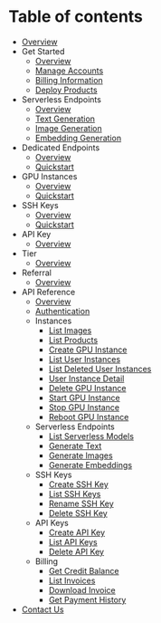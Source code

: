 # Table of contents

* [Overview](Overview.md)
* Get Started
  * [Overview](Get_Started/Overview.md)
  * [Manage Accounts](Get_Started/Manage_Accounts.md)
  * [Billing Information](Get_Started/Billing_Information.md)
  * [Deploy Products](Get_Started/Deploy_Products.md)
* Serverless Endpoints
  * [Overview](Serverless_Endpoints/Overview.md)
  * [Text Generation](Serverless_Endpoints/Text_Generation.md)
  * [Image Generation](Serverless_Endpoints/Image_Generation.md)
  * [Embedding Generation](Serverless_Endpoints/Embedding_Generation.md)
* Dedicated Endpoints
  * [Overview](Dedicated_Endpoints/Overview.md)
  * [Quickstart](Dedicated_Endpoints/Quickstart.md)
* GPU Instances
  * [Overview](GPU_Instances/Overview.md)
  * [Quickstart](GPU_Instances/Quickstart.md)
* SSH Keys
  * [Overview](SSH_Keys/Overview.md)
  * [Quickstart](SSH_Keys/Quickstart.md)
* API Key
  * [Overview](API_Key/Overview.md)
* Tier
  * [Overview](Tier/Overview.md)
* Referral
  * [Overview](Referral/Overview.md)
* API Reference
  * [Overview](API_Reference/Overview.md)
  * [Authentication](API_Reference/Authentication.md)
  * Instances
    * [List Images](API_Reference/Instances/List_images.md)
    * [List Products](API_Reference/Instances/List_Products.md)
    * [Create GPU Instance](API_Reference/Instances/Create_GPU_Instance.md)
    * [List User Instances](API_Reference/Instances/List_User_Instances.md)
    * [List Deleted User Instances](API_Reference/Instances/List_Deleted_User_Instances.md)
    * [User Instance Detail](API_Reference/Instances/User_Instance_Detail.md)
    * [Delete GPU Instance](API_Reference/Instances/Delete_GPU_Instance.md)
    * [Start GPU Instance](API_Reference/Instances/Start_GPU_Instance.md)
    * [Stop GPU Instance](API_Reference/Instances/Stop_GPU_Instance.md)
    * [Reboot GPU Instance](API_Reference/Instances/Reboot_GPU_Instance.md)
  * Serverless Endpoints
    * [List Serverless Models](API_Reference/Serverless_Endpoints/List_Serverless_Models.md)
    * [Generate Text](API_Reference/Serverless_Endpoints/Generate_Text.md)
    * [Generate Images](API_Reference/Serverless_Endpoints/Generate_Images.md)
    * [Generate Embeddings](API_Reference/Serverless_Endpoints/Generate_Embeddings.md)
  * SSH Keys
    * [Create SSH Key](API_Reference/SSH_Keys/Create_SSH_Key.md)
    * [List SSH Keys](API_Reference/SSH_Keys/List_SSH_Keys.md)
    * [Rename SSH Key](API_Reference/SSH_Keys/Rename_SSH_Key.md)
    * [Delete SSH Key](API_Reference/SSH_Keys/Delete_SSH_Key.md)
  * API Keys
    * [Create API Key](API_Reference/API_Keys/Create_API_Key.md)
    * [List API Keys](API_Reference/API_Keys/List_API_Keys.md)
    * [Delete API Key](API_Reference/API_Keys/Delete_API_Key.md)
  * Billing
    * [Get Credit Balance](API_Reference/Billing/Get_Credit_Balance.md)
    * [List Invoices](API_Reference/Billing/List_Invoices.md)
    * [Download Invoice](API_Reference/Billing/Download_Invoice.md)
    * [Get Payment History](API_Reference/Billing/Get_Payment_History.md)
* [Contact Us](Contact_Us/README.md)
